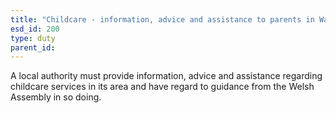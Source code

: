 ```yaml
---
title: "Childcare - information, advice and assistance to parents in Wales"
esd_id: 200
type: duty
parent_id:  
---
```


A local authority must provide information, advice and assistance regarding childcare services in its area and have regard to guidance from the Welsh Assembly in so doing.

